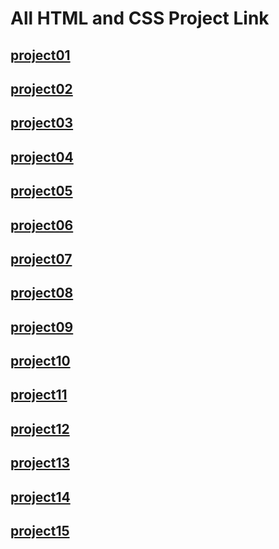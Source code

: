 # All HTML and CSS Project Link 

## [project01](https://github.com/SushilBhandary/project01)

## [project02](https://github.com/SushilBhandary/project02)
## [project03](https://github.com/SushilBhandary/project03)
## [project04](https://github.com/SushilBhandary/project04)
## [project05](https://github.com/SushilBhandary/project05)
## [project06](https://github.com/SushilBhandary/project06)
## [project07](https://github.com/SushilBhandary/project07)
## [project08](https://github.com/SushilBhandary/project08)
## [project09](https://github.com/SushilBhandary/project09)
## [project10](https://github.com/SushilBhandary/project10)
## [project11](https://github.com/SushilBhandary/project11)
## [project12](https://github.com/SushilBhandary/project12)
## [project13](https://github.com/SushilBhandary/project13)
## [project14](https://github.com/SushilBhandary/project14)
## [project15](https://github.com/SushilBhandary/prooject15)
